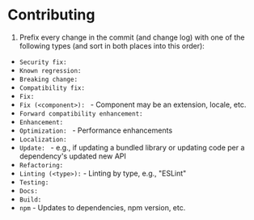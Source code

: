 # Contributing

1. Prefix every change in the commit (and change log) with one of the
  following types (and sort in both places into this order):
  - `Security fix: `
  - `Known regression: `
  - `Breaking change: `
  - `Compatibility fix: `
  - `Fix: `
  - `Fix (<component>): ` - Component may be an extension, locale, etc.
  - `Forward compatibility enhancement: `
  - `Enhancement: `
  - `Optimization: ` - Performance enhancements
  - `Localization:`
  - `Update: ` - e.g., if updating a bundled library or updating code per a
    dependency's updated new API
  - `Refactoring: `
  - `Linting (<type>):` - Linting by type, e.g., "ESLint"
  - `Testing:`
  - `Docs: `
  - `Build: `
  - `npm` - Updates to dependencies, npm version, etc.
